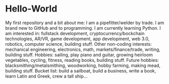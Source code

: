 # Hello-World
My first repository and a bit about me:
I am a pipefitter/welder by trade.
I am brand new to GitHub and to programming.
I am currently learning Python.
I am interested in: fullstack development, cryptocurrency/bockchain technologies, AR/VR, game development, app development, web 3.0, robotics, computer science, building stuff.
Other non-coding interests: mechanical engineering, electronics, math, markets/finance/trade, writing, building stuff.
Hobbies: sailing, play piano and guitar, growing heirloom vegetables, cycling, fitness, reading books, building stuff.
Future hobbies: blacksmithing/metalsmithing, woodworking, hobby farming, making mead, building stuff.
Bucket list: build a sailboat, build a business, write a book, learn Latin and Greek, crew a tall ship...
